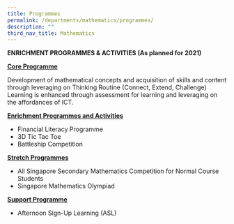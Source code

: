 ```yaml
---
title: Programmes
permalink: /departments/mathematics/programmes/
description: ""
third_nav_title: Mathematics
---
```

**ENRICHMENT PROGRAMMES & ACTIVITIES (As planned for 2021)**

<u>**Core Programme**</u>


Development of mathematical concepts and acquisition of skills and content through leveraging on Thinking Routine (Connect, Extend, Challenge) Learning is enhanced through assessment for learning and leveraging on the affordances of ICT.

<u>**Enrichment Programmes and Activities**</u>

* Financial Literacy Programme
* 3D Tic Tac Toe
* Battleship Competition

<u>**Stretch Programmes**</u>

* All Singapore Secondary Mathematics Competition for Normal Course Students
* Singapore Mathematics Olympiad

<u>**Support Programme**</u>

* Afternoon Sign-Up Learning (ASL)